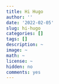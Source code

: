```yaml
---
title: Hi Hugo
author: ''
date: '2022-02-05'
slug: hi-hugo
categories: []
tags: []
description: ~
image: ~
math: ~
license: ~
hidden: no
comments: yes
---
```

